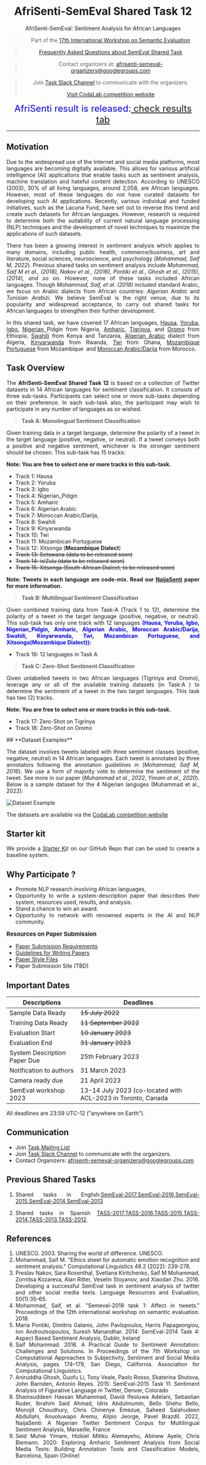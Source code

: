 <center>

#   **AfriSenti-SemEval Shared Task 12** 
AfriSenti-SemEval: Sentiment Analysis for African Languages

> Part of the [17th International Workshop on Semantic Evaluation](https://semeval.github.io/SemEval2023/tasks.html)

> [Frequently Asked Questions about SemEval Shared Task](https://semeval.github.io/faq.html)


> Contact organizers at: [afrisenti-semeval-organizers@googlegroups.com](mailto:afrisenti-semeval-organizers@googlegroups.com)

> Join [Task Slack Channel](https://join.slack.com/t/afrisenti-semeval/shared_invite/zt-1fds98x1u-L3c~bpBI91IWRD80_Fy23Q) to communicate with the organizers.
> 
>  [Visit CodaLab competition website](https://codalab.lisn.upsaclay.fr/competitions/7320)

<font size=5> <span style="color: blue;"> AfriSenti result is released:[ check results tab](https://afrisenti-semeval.github.io/results/) </span> </font>






</center>

---
## **Motivation**

<p>Due to the widespread use of the Internet and social media platforms, most languages are becoming digitally available. This allows for various artificial intelligence (AI) applications that enable tasks such as sentiment analysis, machine translation and hateful content detection. According to UNESCO (2003), 30% of all living languages, around 2,058, are African languages. However, most of these languages do not have curated datasets for developing such AI applications. Recently, various individual and funded initiatives, such as the Lacuna Fund, have set out to reverse this trend and create such datasets for African languages. However, research is required to determine both the suitability of current natural language processing (NLP) techniques and the development of novel techniques to maximize the applications of such datasets.</p>
<p>There has been a growing interest in sentiment analysis which applies to many domains, including public health, commerce/business, art and literature, social sciences, neuroscience, and psychology (<cite>Mohammad, Saif M, 2022</cite>). Previous shared tasks on sentiment analysis include <cite>Mohammad, Saif M et al., (2018), Nakov et al., (2016), Pontiki et al., Ghosh et al., (2015), (2014), and so on</cite>. However, none of these tasks included African languages. Though <cite> Mohammad, Saif, et al. (2018)</cite> included standard Arabic, we focus on Arabic dialects from African countries: <cite>Algerian Arabic</cite> and <cite>Tunisian Arabizi</cite>. We believe SemEval is the right venue, due to its popularity and widespread acceptance, to carry out shared tasks for African languages to strengthen their further development.</p>
<p>In this shared task, we have covered 17 African languages, <a href="https://en.wikipedia.org/wiki/Hausa_language">Hausa</a>, <a href="https://en.wikipedia.org/wiki/Yoruba_language">Yoruba</a>, <a href="https://en.wikipedia.org/wiki/Igbo_language">Igbo</a>, <a href="https://en.wikipedia.org/wiki/Nigerian_Pidgin">Nigerian </a>Pidgin from Nigeria, <a href="https://en.wikipedia.org/wiki/Amharic, and Oromo">Amharic</a>, <a href="https://en.wikipedia.org/wiki/Tigrinya_language">Tigrinya</a>, and <a href="https://en.wikipedia.org/wiki/Oromo_language">Oromo</a> from Ethiopia, <a href="https://en.wikipedia.org/wiki/Swahili_language">Swahili</a> from Kenya and Tanzania, <a href="https://en.wikipedia.org/wiki/Algerian_Arabic">Algerian Arabic</a> dialect from Algeria, <a href="https://en.wikipedia.org/wiki/Kinyarwanda">Kinyarwanda</a> from Rwanda, <a href="https://en.wikipedia.org/wiki/Twi">Twi</a> from Ghana, <a href="https://www.google.com/search?client=safari&amp;rls=en&amp;q=Mozabique+portuguess&amp;ie=UTF-8&amp;oe=UTF-8">Mozambique Portuguese</a> from Mozambique &nbsp;and <a href="https://en.wikipedia.org/wiki/Moroccan_Arabic">Moroccan Arabic/Darija</a> from Morocco.</p>

## **Task Overview**
<p>The <strong>AfriSenti-SemEval Shared Task 12</strong> is based on a collection of Twitter datasets in 14 African languages for sentiment classification. It consists of three sub-tasks. Participants can select one or more sub-tasks depending on their preference. In each sub-task also, the participant may wish to participate in any number of languages as so wished.</p>
<blockquote>
<p><strong>Task A: Monolingual Sentiment Classification</strong></p>
</blockquote>
<p>Given training data in a target language, determine the polarity of a tweet in the target language (positive, negative, or neutral). If a tweet conveys both a positive and negative sentiment, whichever is the stronger sentiment should be chosen. This sub-task has 15 tracks:</p>
<p><strong>Note: You are free to select one or more tracks in this sub-task.<br /></strong></p>
<ul>
<li>Track 1: Hausa&nbsp;</li>
<li>Track 2: Yoruba</li>
<li>Track 3: Igbo</li>
<li>Track 4: Nigerian_Pidgin</li>
<li>Track 5: Amharic</li>
<li>Track 6: Algerian Arabic</li>
<li>Track 7: Moroccan Arabic/Darija,</li>
<li>Track 8: Swahili</li>
<li>Track 9: Kinyarwanda</li>
<li>Track 10: Twi</li>
<li>Track 11: Mozambican Portuguese</li>
<li>Track 12: Xitsonga&nbsp;(<strong>Mozambique Dialect</strong>)</li>
<li><span style="text-decoration: line-through;">Track 13: Setswana (data to be released soon)</span></li>
<li><span style="text-decoration: line-through;">Track 14: isiZulu (data to be released soon)</span></li>
<li><span style="text-decoration: line-through;">Track 15: Xitsonga (South-African Dialect, to be released soon)</span></li>
</ul>
<p><strong>Note: Tweets in each language are code-mix. Read our <a href="https://arxiv.org/pdf/2201.08277.pdf">NaijaSenti</a> paper for more information.</strong></p>
<blockquote>
<p><strong>Task B: Multilingual Sentiment Classification</strong></p>
</blockquote>
<p>Given combined training data from Task-A (Track 1 to 12), determine the polarity of a tweet in the target language (positive, negative, or neutral). This sub-task has only one track with 12 languages <strong style="color: blue;">(Hausa, Yoruba, Igbo, Nigerian_Pidgin, Amharic, Algerian Arabic, Moroccan Arabic/Darija, Swahili, Kinyarwanda, Twi, Mozambican Portuguese, and Xitsonga(<strong>Mozambique Dialect</strong>)):</strong></p>
<ul>
<li>Track 16: 12 languages in Task A</li>
</ul>
<blockquote>
<p><strong>Task C: Zero-Shot Sentiment Classification</strong></p>
</blockquote>
<p>Given unlabelled tweets in two African languages (Tigrinya and Oromo), leverage any or all of the available training datasets (in Task:A ) to determine the sentiment of a tweet in the two target languages. This task has two (2) tracks.</p>
<p><strong>Note: You are free to select one or more tracks in this sub-task.</strong></p>
<ul>
<li>Track 17: Zero-Shot on Tigrinya</li>
<li>Track 18: Zero-Shot on Oromo</li>
</ul>
## **Dataset Examples**

The dataset involves tweets labeled with three sentiment classes (positive, negative, neutral) in 14 African languages. Each tweet is annotated by three annotators following the annotation guidelines in (<cite>Mohammad, Saif M, 2016</cite>). We use a form of majority vote to determine the sentiment of the tweet. See more in our paper (<cite>Muhammad et al., 2022</cite>, <cite>Yimam et al., 2020</cite>). Below is a sample dataset for the 4 Nigerian languges (Muhammad et al., 2022):

![Dataset Example](dataset_updated.png)

The datasets are available via the [CodaLab competition website](https://codalab.lisn.upsaclay.fr/competitions/7320)

## Starter kit

<p>We provide a <a href="https://github.com/afrisenti-semeval/afrisent-semeval-2023">Starter Ki</a>t on our GitHub Repo that can be used to crearte a baseline system.</p>

## Why Participate ?


<ul>
<li>Promote NLP research involving African languages,</li>
<li>Opportunity to write a system-description paper that describes their system, resources used, results, and analysis.</li>
<li>Stand a chance to win an award.</li>
<li>Opportunity to network with renowned experts in the AI and NLP community.</li>
</ul>
<p><span style="font-size: 10px;"><strong style="font-size: 1.5em;">Resources on Paper Submission</strong></span></p>
<ul>
<li><a href="https://semeval.github.io/paper-requirements.html">Paper Submission Requirements</a></li>
<li><a href="https://semeval.github.io/system-paper-template.html">Guidelines for Writing Papers</a></li>
<li><a href="https://github.com/acl-org/acl-style-files">Paper Style Files</a></li>
<li>Paper Submission Site (TBD)</li>
</ul>


## **Important Dates**

| Descriptions |  Deadlines |
| --- | --- |
| Sample Data Ready  | <s>15 July 2022</s>|
| Training Data Ready |<s> 11 September 2022</s>|
| Evaluation Start  | <s>10 January 2023</s>|
| Evaluation End  | <s>31 January 2023</s>|
| System Description Paper Due |  25th February 2023   |
| Notification to authors   | 31 March 2023    |
| Camera ready due   |  21 April 2023 |
| SemEval workshop 2023  |13-14 July 2023 (co-located with ACL-2023 in Toronto, Canada|

All deadlines are 23:59 UTC-12 ("anywhere on Earth").

## **Communication**

- Join [Task Mailing List](https://groups.google.com/g/afrisenti-semeval)
- Join [Task Slack Channel](https://join.slack.com/t/afrisenti-semeval/shared_invite/zt-1fds98x1u-L3c~bpBI91IWRD80_Fy23Q) to communicate with the organizers.
- Contact Organizers: [afrisenti-semeval-organizers@googlegroups.com](mailto:afrisenti-semeval-organizers@googlegroups.com)
## **Previous Shared Tasks**

1. Shared tasks in English:[SemEval-2017](https://alt.qcri.org/semeval2017/task4/),[SemEval-2016](https://alt.qcri.org/semeval2016/task4/),[SemEval-2015](https://alt.qcri.org/semeval2015/task10/),[SemEval-2014](https://alt.qcri.org/semeval2014/task9/),[SemEval-2013](https://aclanthology.org/S13-2052/)

2. Shared tasks in Spanish [TASS-2017](http://www.sepln.org/workshops/tass/2017/),[TASS-2016](http://www.sepln.org/workshops/tass/2016/tass2016.php),[TASS-2015](http://www.sepln.org/workshops/tass/2015/tass2015.php),[TASS-2014](http://www.sepln.org/workshops/tass/2014/tass2014.php),[TASS-2013](https://competitions.codalab.org/competitions/17751#learn_the_details-overview),[TASS-2012](http://www.sepln.org/workshops/tass/2012/tasks.php).

## References

   1. UNESCO. 2003. Sharing the world of difference. UNESCO.
   2. Mohammad, Saif M. "Ethics sheet for automatic emotion recognition and sentiment analysis." Computational Linguistics 48.2 (2022): 239-278.
   3. Preslav Nakov, Sara Rosenthal, Svetlana Kiritchenko, Saif M Mohammad, Zornitsa Kozareva, Alan Ritter, Veselin Stoyanov, and Xiaodan Zhu. 2016. Developing a successful SemEval task in sentiment analysis of twitter and other social media texts. Language Resources and Evaluation, 50(1):35–65.
   4. Mohammad, Saif, et al. "Semeval-2018 task 1: Affect in tweets." Proceedings of the 12th international workshop on semantic evaluation. 2018.
   5. Maria Pontiki, Dimitris Galanis, John Pavlopoulos, Harris Papageorgiou, Ion Androutsopoulos, Suresh Manandhar. 2014: SemEval-2014 Task 4: Aspect Based Sentiment Analysis, Dublin, Ireland
   6. Saif Mohammad. 2016. A Practical Guide to Sentiment Annotation: Challenges and Solutions. In Proceedings of the 7th Workshop on Computational Approaches to Subjectivity, Sentiment and Social Media Analysis, pages 174–179, San Diego, California. Association for Computational Linguistics.
   7. Aniruddha Ghosh, Guofu Li, Tony Veale, Paolo Rosso, Ekaterina Shutova, John Barnden, Antonio Reyes. 2015: SemEval-2015 Task 11: Sentiment Analysis of Figurative Language in Twitter, Denver, Colorado
   8. Shamsuddeen Hassan Muhammad, David Ifeoluwa Adelani, Sebastian Ruder, Ibrahim Said Ahmad, Idris Abdulmumin, Bello Shehu Bello, Monojit Choudhury, Chris Chinenye Emezue, Saheed Salahudeen Abdullahi, Anuoluwapo Aremu, Alipio Jeorge, Pavel Brazdil. 2022, NaijaSenti: A Nigerian Twitter Sentiment Corpus for Multilingual Sentiment Analysis, Marseille, France
   9. Seid Muhie Yimam, Hizkiel Mitiku Alemayehu, Abinew Ayele, Chris Biemann. 2020: Exploring Amharic Sentiment Analysis from Social Media Texts: Building Annotation Tools and Classification Models, Barcelona, Spain (Online)

<style>
body {
text-align: justify}
</style>
